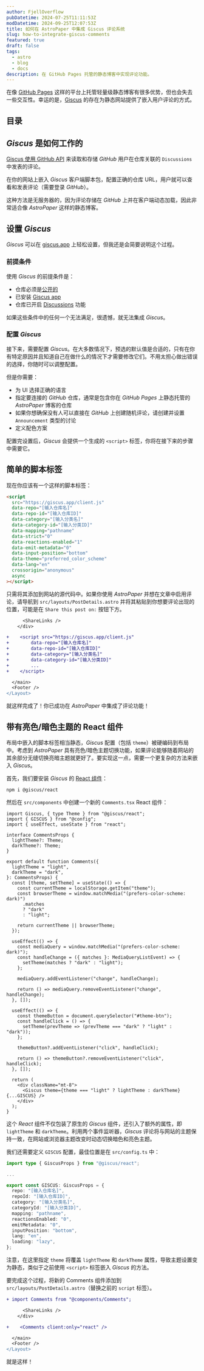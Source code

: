 ```yaml
---
author: FjellOverflow
pubDatetime: 2024-07-25T11:11:53Z
modDatetime: 2024-09-25T12:07:53Z
title: 如何在 AstroPaper 中集成 Giscus 评论系统
slug: how-to-integrate-giscus-comments
featured: true
draft: false
tags:
  - astro
  - blog
  - docs
description: 在 GitHub Pages 托管的静态博客中实现评论功能。
---
```


在像 [GitHub Pages](https://docs.github.com/en/pages/getting-started-with-github-pages/creating-a-github-pages-site) 这样的平台上托管轻量级静态博客有很多优势，但也会失去一些交互性。幸运的是，[Giscus](https://giscus.app/) 的存在为静态网站提供了嵌入用户评论的方式。

## 目录

## _Giscus_ 是如何工作的

[Giscus 使用 GitHub API](https://github.com/giscus/giscus?tab=readme-ov-file#how-it-works) 来读取和存储 _GitHub_ 用户在仓库关联的 `Discussions` 中发表的评论。

在你的网站上嵌入 _Giscus_ 客户端脚本包，配置正确的仓库 URL，用户就可以查看和发表评论（需要登录 _GitHub_）。

这种方法是无服务器的，因为评论存储在 _GitHub_ 上并在客户端动态加载，因此非常适合像 _AstroPaper_ 这样的静态博客。

## 设置 _Giscus_

_Giscus_ 可以在 [giscus.app](https://giscus.app/) 上轻松设置，但我还是会简要说明这个过程。

### 前提条件

使用 _Giscus_ 的前提条件是：

- 仓库必须是[公开的](https://docs.github.com/en/repositories/managing-your-repositorys-settings-and-features/managing-repository-settings/setting-repository-visibility#making-a-repository-public)
- 已安装 [Giscus app](https://github.com/apps/giscus)
- 仓库已开启 [Discussions](https://docs.github.com/en/github/administering-a-repository/managing-repository-settings/enabling-or-disabling-github-discussions-for-a-repository) 功能

如果这些条件中的任何一个无法满足，很遗憾，就无法集成 _Giscus_。

### 配置 _Giscus_

接下来，需要配置 _Giscus_。在大多数情况下，预选的默认值是合适的，只有在你有特定原因并且知道自己在做什么的情况下才需要修改它们。不用太担心做出错误的选择，你随时可以调整配置。

但是你需要：

- 为 UI 选择正确的语言
- 指定要连接的 _GitHub_ 仓库，通常是包含你在 _GitHub Pages_ 上静态托管的 _AstroPaper_ 博客的仓库
- 如果你想确保没有人可以直接在 _GitHub_ 上创建随机评论，请创建并设置 `Announcement` 类型的讨论
- 定义配色方案

配置完设置后，_Giscus_ 会提供一个生成的 `<script>` 标签，你将在接下来的步骤中需要它。

## 简单的脚本标签

现在你应该有一个这样的脚本标签：

```html
<script
  src="https://giscus.app/client.js"
  data-repo="[输入仓库名]"
  data-repo-id="[输入仓库ID]"
  data-category="[输入分类名]"
  data-category-id="[输入分类ID]"
  data-mapping="pathname"
  data-strict="0"
  data-reactions-enabled="1"
  data-emit-metadata="0"
  data-input-position="bottom"
  data-theme="preferred_color_scheme"
  data-lang="en"
  crossorigin="anonymous"
  async
></script>
```

只需将其添加到网站的源代码中。如果你使用 _AstroPaper_ 并想在文章中启用评论，请导航到 `src/layouts/PostDetails.astro` 并将其粘贴到你想要评论出现的位置，可能是在 `Share this post on:` 按钮下方。

```diff
      <ShareLinks />
    </div>

+    <script src="https://giscus.app/client.js"
+        data-repo="[输入仓库名]"
+        data-repo-id="[输入仓库ID]"
+        data-category="[输入分类名]"
+        data-category-id="[输入分类ID]"
+        ...
+    </script>

  </main>
  <Footer />
</Layout>
```

就这样完成了！你已成功在 _AstroPaper_ 中集成了评论功能！

## 带有亮色/暗色主题的 React 组件

布局中嵌入的脚本标签相当静态，_Giscus_ 配置（包括 `theme`）被硬编码到布局中。考虑到 _AstroPaper_ 具有亮色/暗色主题切换功能，如果评论能够随着网站的其余部分无缝切换亮暗主题就更好了。要实现这一点，需要一个更复杂的方法来嵌入 _Giscus_。

首先，我们要安装 _Giscus_ 的 [React 组件](https://www.npmjs.com/package/@giscus/react)：

```bash
npm i @giscus/react
```

然后在 `src/components` 中创建一个新的 `Comments.tsx` React 组件：

```tsx
import Giscus, { type Theme } from "@giscus/react";
import { GISCUS } from "@config";
import { useEffect, useState } from "react";

interface CommentsProps {
  lightTheme?: Theme;
  darkTheme?: Theme;
}

export default function Comments({
  lightTheme = "light",
  darkTheme = "dark",
}: CommentsProps) {
  const [theme, setTheme] = useState(() => {
    const currentTheme = localStorage.getItem("theme");
    const browserTheme = window.matchMedia("(prefers-color-scheme: dark)")
      .matches
      ? "dark"
      : "light";

    return currentTheme || browserTheme;
  });

  useEffect(() => {
    const mediaQuery = window.matchMedia("(prefers-color-scheme: dark)");
    const handleChange = ({ matches }: MediaQueryListEvent) => {
      setTheme(matches ? "dark" : "light");
    };

    mediaQuery.addEventListener("change", handleChange);

    return () => mediaQuery.removeEventListener("change", handleChange);
  }, []);

  useEffect(() => {
    const themeButton = document.querySelector("#theme-btn");
    const handleClick = () => {
      setTheme(prevTheme => (prevTheme === "dark" ? "light" : "dark"));
    };

    themeButton?.addEventListener("click", handleClick);

    return () => themeButton?.removeEventListener("click", handleClick);
  }, []);

  return (
    <div className="mt-8">
      <Giscus theme={theme === "light" ? lightTheme : darkTheme} {...GISCUS} />
    </div>
  );
}
```

这个 _React_ 组件不仅包装了原生的 _Giscus_ 组件，还引入了额外的属性，即 `lightTheme` 和 `darkTheme`。利用两个事件监听器，_Giscus_ 评论将与网站的主题保持一致，在网站或浏览器主题改变时动态切换暗色和亮色主题。

我们还需要定义 `GISCUS` 配置，最佳位置是在 `src/config.ts` 中：

```ts
import type { GiscusProps } from "@giscus/react";

...

export const GISCUS: GiscusProps = {
  repo: "[输入仓库名]",
  repoId: "[输入仓库ID]",
  category: "[输入分类名]",
  categoryId: "[输入分类ID]",
  mapping: "pathname",
  reactionsEnabled: "0",
  emitMetadata: "0",
  inputPosition: "bottom",
  lang: "en",
  loading: "lazy",
};
```

注意，在这里指定 `theme` 将覆盖 `lightTheme` 和 `darkTheme` 属性，导致主题设置变为静态，类似于之前使用 `<script>` 标签嵌入 _Giscus_ 的方法。

要完成这个过程，将新的 Comments 组件添加到 `src/layouts/PostDetails.astro`（替换之前的 `script` 标签）。

```diff
+ import Comments from "@components/Comments";

      <ShareLinks />
    </div>

+    <Comments client:only="react" />

  </main>
  <Footer />
</Layout>
```

就是这样！
